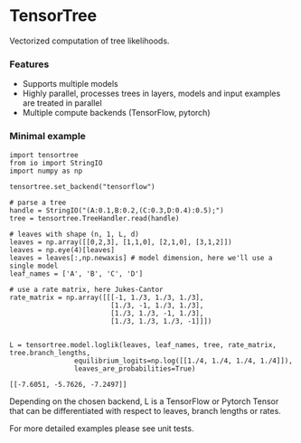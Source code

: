 # TensorTree

Vectorized computation of tree likelihoods.

### Features
- Supports multiple models
- Highly parallel, processes trees in layers, models and input examples are treated in parallel
- Multiple compute backends (TensorFlow, pytorch)

### Minimal example

```
import tensortree
from io import StringIO
import numpy as np

tensortree.set_backend("tensorflow")

# parse a tree 
handle = StringIO("(A:0.1,B:0.2,(C:0.3,D:0.4):0.5);")
tree = tensortree.TreeHandler.read(handle)

# leaves with shape (n, 1, L, d)
leaves = np.array([[0,2,3], [1,1,0], [2,1,0], [3,1,2]])
leaves = np.eye(4)[leaves]
leaves = leaves[:,np.newaxis] # model dimension, here we'll use a single model
leaf_names = ['A', 'B', 'C', 'D'] 

# use a rate matrix, here Jukes-Cantor
rate_matrix = np.array([[[-1, 1./3, 1./3, 1./3], 
                         [1./3, -1, 1./3, 1./3], 
                         [1./3, 1./3, -1, 1./3], 
                         [1./3, 1./3, 1./3, -1]]])


L = tensortree.model.loglik(leaves, leaf_names, tree, rate_matrix, tree.branch_lengths,
                equilibrium_logits=np.log([[1./4, 1./4, 1./4, 1./4]]),
                leaves_are_probabilities=True)
```
`[[-7.6051, -5.7626, -7.2497]]`

Depending on the chosen backend, L is a TensorFlow or Pytorch Tensor that can be differentiated with respect to leaves, branch lengths or rates.

For more detailed examples please see unit tests.
